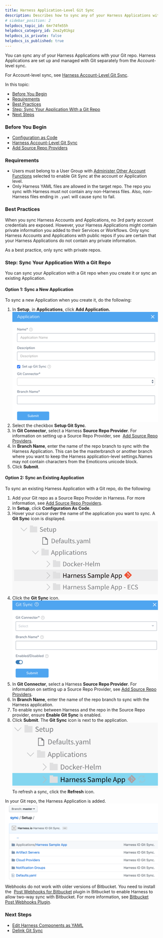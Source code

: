 ```yaml
---
title: Harness Application-Level Git Sync
description: Describes how to sync any of your Harness Applications with your Git repo.
# sidebar_position: 2
helpdocs_topic_id: 6mr74fm55h
helpdocs_category_id: 2ea2y01kgz
helpdocs_is_private: false
helpdocs_is_published: true
---
```


You can sync any of your Harness Applications with your Git repo. Harness Applications are set up and managed with Git separately from the Account-level sync.

For Account-level sync, see [Harness Account-Level Git Sync](harness-account-level-sync.md).

In this topic:

* [Before You Begin](#before_you_begin)
* [Requirements](#requirements)
* [Best Practices](#best_practices)
* [Step: Sync Your Application With a Git Repo](#step_sync_your_application_with_a_git_repo)
* [Next Steps](#next_steps)

### Before You Begin

* [Configuration as Code](configuration-as-code.md)
* [Harness Account-Level Git Sync](harness-account-level-sync.md)
* [Add Source Repo Providers](../account/manage-connectors/add-source-repo-providers.md)

### Requirements

* Users must belong to a User Group with [Administer Other Account Functions](../security/access-management-howtos/users-and-permissions.md) selected to enable Git Sync at the account or Application level.
* Only Harness YAML files are allowed in the target repo. The repo you sync with Harness must not contain any non-Harness files. Also, non-Harness files ending in `.yaml` will cause sync to fail.

### Best Practices

When you sync Harness Accounts and Applications, no 3rd party account credentials are exposed. However, your Harness Applications might contain private information you added to their Services or Workflows. Only sync Harness Accounts and Applications with public repos if you are certain that your Harness Applications do not contain any private information.

As a best practice, only sync with private repos.

### Step: Sync Your Application With a Git Repo

You can sync your Application with a Git repo when you create it or sync an existing Application.

#### Option 1: Sync a New Application

To sync a new Application when you create it, do the following:

1. In **Setup**, in **Applications**, click **Add Application.**![](./static/harness-application-level-sync-15.png)
2. Select the checkbox **Setup Git Sync**.
3. In **Git Connector**, select a Harness **Source Repo Provider**. For information on setting up a Source Repo Provider, see  [Add Source Repo Providers](../account/manage-connectors/add-source-repo-providers.md).
4. In **Branch Name**, enter the name of the repo branch to sync with the Harness Application. This can be the masterbranch or another branch where you want to keep the Harness application-level settings.Names may not contain characters from the Emoticons unicode block.
5. Click **Submit**.

#### Option 2: Sync an Existing Application

To sync an existing Harness Application with a Git repo, do the following:

1. Add your Git repo as a Source Repo Provider in Harness. For more information, see [Add Source Repo Providers](../account/manage-connectors/add-source-repo-providers.md).
2. In **Setup**, click **Configuration As Code**.
3. Hover your cursor over the name of the application you want to sync. A **Git Sync** icon is displayed.![](./static/harness-application-level-sync-16.png)
4. Click the **Git Sync** icon.![](./static/harness-application-level-sync-17.png)
5. In **Git Connector**, select a Harness **Source Repo Provider**. For information on setting up a Source Repo Provider, see [Add Source Repo Providers](../account/manage-connectors/add-source-repo-providers.md).
6. In **Branch Name**, enter the name of the repo branch to sync with the Harness application.
7. To enable sync between Harness and the repo in the Source Repo provider, ensure **Enable Git Sync** is enabled.
8. Click **Submit**. The **Git Sync** icon is next to the application.![](./static/harness-application-level-sync-18.png)To refresh a sync, click the **Refresh** icon.  
  
In your Git repo, the Harness Application is added.![](./static/harness-application-level-sync-19.png)Webhooks do not work with older versions of Bitbucket. You need to install the  [Post Webhooks for Bitbucket](https://marketplace.atlassian.com/apps/1215474/post-webhooks-for-bitbucket?hosting=server&tab=overview) plugin in Bitbucket to enable Harness to allow two-way sync with Bitbucket. For more information, see [Bitbucket Post Webhooks Plugin](../account/manage-connectors/add-source-repo-providers.md#bitbucket-post-webhooks-plugin).

### Next Steps

* [Edit Harness Components as YAML](edit-the-code-in-harness.md)
* [Delink Git Sync](delink-git-sync.md)

